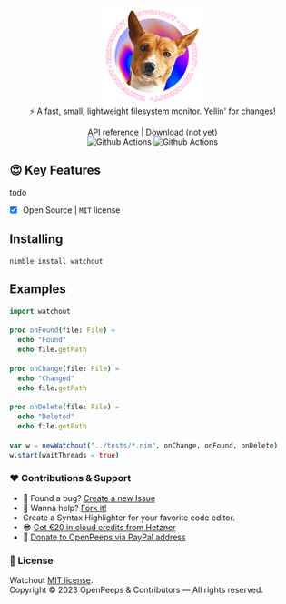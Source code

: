 <p align="center">
    <img src="https://raw.githubusercontent.com/openpeep/watchout/main/.github/watchout-logo.png" width="170px"><br>
    ⚡️ A fast, small, lightweight filesystem monitor. Yellin' for changes!
</p>
<p align="center">
  <a href="https://openpeeps.github.io/watchout/theindex.html">API reference</a> | <a href="#">Download</a> (not yet)<br>
  <img src="https://github.com/openpeeps/watchout/workflows/test/badge.svg" alt="Github Actions">  <img src="https://github.com/openpeeps/watchout/workflows/docs/badge.svg" alt="Github Actions">
</p>

## 😍 Key Features
todo
- [x] Open Source | `MIT` license

## Installing
```
nimble install watchout
```

## Examples
```nim
import watchout

proc onFound(file: File) =
  echo "Found"
  echo file.getPath

proc onChange(file: File) =
  echo "Changed"
  echo file.getPath

proc onDelete(file: File) =
  echo "Deleted"
  echo file.getPath

var w = newWatchout("../tests/*.nim", onChange, onFound, onDelete)
w.start(waitThreads = true)
```


### ❤ Contributions & Support
- 🐛 Found a bug? [Create a new Issue](https://github.com/openpeeps/watchout/issues)
- 👋 Wanna help? [Fork it!](https://github.com/openpeeps/watchout/fork)
- Create a Syntax Highlighter for your favorite code editor. 
- 😎 [Get €20 in cloud credits from Hetzner](https://hetzner.cloud/?ref=Hm0mYGM9NxZ4)
- 🥰 [Donate to OpenPeeps via PayPal address](https://www.paypal.com/donate/?hosted_button_id=RJK3ZTDWPL55C)

### 🎩 License
Watchout [MIT license](https://github.com/openpeeps/watchout/blob/main/LICENSE).<br>
Copyright &copy; 2023 OpenPeeps & Contributors &mdash; All rights reserved.
